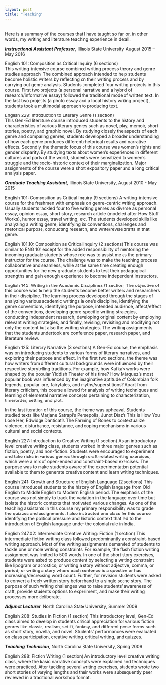 ```yaml
---
layout: post
title: "Teaching"
---
```


<br>
Here is a summary of the courses that I have taught so far, or, in other words, my writing and literature teaching experience in detail.

***Instructional Assistant Professor***, Illinois State University, August 2015 – May 2016

English 101: Composition as Critical Inquiry (6 sections)  
This writing-intensive course combined writing process theory and genre studies approach. The combined approach intended to help students become holistic writers by reflecting on their writing process and by carrying out genre analysis. Students completed four writing projects in this course. First two projects (a personal narrative and a hybrid of research/informative essay) followed the traditional mode of written text. In the last two projects (a photo essay and a local history writing project), students took a multimodal approach to producing text.  

English 229: Introduction to Literary Genre (1 section)  
This Gen-Ed literature course introduced students to the history and characteristics of various literary genres such as novel, play, memoir, short stories, poetry, and graphic novel. By studying closely the aspects of each genre and comparing genres, students developed a broader understanding of how each genre produces different rhetorical results and narrative effects. Secondly, the thematic focus of this course was women’s rights and gender disparity. By studying texts about women’s experiences in different cultures and parts of the world, students were sensitized to women’s struggle and the socio-historic context of their marginalization. Major assignments of the course were a short expository paper and a long critical analysis paper.

***Graduate Teaching Assistant***, Illinois State University, August 2010 - May 2015

English 101:  Composition as Critical Inquiry (9 sections)
A writing-intensive course for the freshmen with emphasis on genre-centric writing approach. Usually students tackled four to five writing genres as diverse as personal essay, opinion essay, short story, research article (modeled after How Stuff Works), humor essay, travel writing, etc. The students developed skills like analyzing a writing genre, identifying its conventions, challenges and rhetorical purpose, conducting research, and write/revise drafts in that genre.

English 101.10: Composition as Critical Inquiry (2 sections)
This course was similar to ENG 101 except for the added responsibility of mentoring the incoming graduate students whose role was to assist me as the primary instructor for the course. The challenge was to make the teaching process collaborative and seamless, while at the same time creating enough opportunities for the new graduate students to test their pedagogical strengths and gain enough experience to become independent instructors.

English 145: Writing in the Academic Disciplines (1 section)
The objective of this course was to help the students become better writers and researchers in their discipline. The learning process developed through the stages of analyzing various academic writings in one’s discipline, identifying the genre conventions, identifying the purpose, intended audience, affect/effect of the conventions, developing genre-specific writing strategies, conducting independent research, developing original content by employing relevant writing strategies, and finally, revising, revisiting and modifying not only the content but also the writing strategies. The writing assignments that the students undertook are conference paper, research paper, and literature review.

English 125: Literary Narrative (3 sections)
A Gen-Ed course, the emphasis was on introducing students to various forms of literary narratives, and exploring their purpose and effect. In the first two sections, the theme was how writers from different cultural backgrounds were influenced by their respective storytelling traditions. For example, how Kafka’s works were shaped by the popular Yiddish Theater of his time? How Márquez’s most popular book was influenced by the imaginative aptitude of Colombian folk legends, popular lore, fairytales, and myths/superstitions? Apart from literary criticism, this course allowed for analysis of writing techniques and learning of elemental narrative concepts pertaining to characterization, time/order, setting, and plot.

In the last iteration of this course, the theme was upheaval. Students studied texts like Marjane Satrapi’s Persepolis, Junot Díaz’s This is How You Lose Her, Edwidge Danticat’s The Farming of Bones to contextualize violence, disturbance, resistance, and coping mechanisms in various cultural and social contexts.

English 227: Introduction to Creative Writing (1 section)
As an introductory level creative writing class, students worked in three major genres such as fiction, poetry, and non-fiction. Students were encouraged to experiment and take risks in various genres through craft-related writing exercises, which were a mix of open-ended and constraint-based exercises. The purpose was to make students aware of the experimentation potential available to them to generate creative content and learn writing techniques.

English 241: Growth and Structure of English Language (2 sections)
This course introduced students to the history of English language from Old English to Middle English to Modern English period. The emphasis of the course was not simply to track the variation in the language over time but isolate the historic contexts that motivated various changes. As one of the teaching assistants in this course my primary responsibility was to grade the quizzes and assignments. I also instructed one class for this course identifying the political pressure and historic context that led to the introduction of English language under the colonial rule in India.

English 247.02: Intermediate Creative Writing: Fiction (1 section)
This intermediate fiction writing class followed predominantly a constraint-based writing approach. Most of the writing assignments demanded of students to tackle one or more writing constraints. For example, the flash fiction writing assignment was limited to 500 words. In one of the short story exercises, students were asked to produce content by selecting a writing constraint like lipogram or acrostics; or writing a story without adjective, comma, or period; or writing a story where each sentence is a question or has increasing/decreasing word count. Further, for revision students were asked to convert a freely written story beforehand to a single scene story. The purpose of such writing challenges was to raise students’ awareness of craft, provide students options to experiment, and make their writing processes more deliberate.


***Adjunct Lecturer***, North Carolina State University, Summer 2009

English 208: Studies in Fiction (1 section)
This introductory level, Gen-Ed class aimed to develop in students critical appreciation for various fiction genres like classic, realism, sci-fi, fantasy, and different prose forms such as short story, novella, and novel. Students’ performances were evaluated on class participation, creative writing, critical writing, and quizzes.


***Teaching Technician***, North Carolina State University, Spring 2009

English 288: Fiction Writing (1 section)
An introductory level creative writing class, where the basic narrative concepts were explained and techniques were practiced. After tackling several writing exercises, students wrote two short stories of varying lengths and their works were subsequently peer reviewed in a traditional workshop format.
